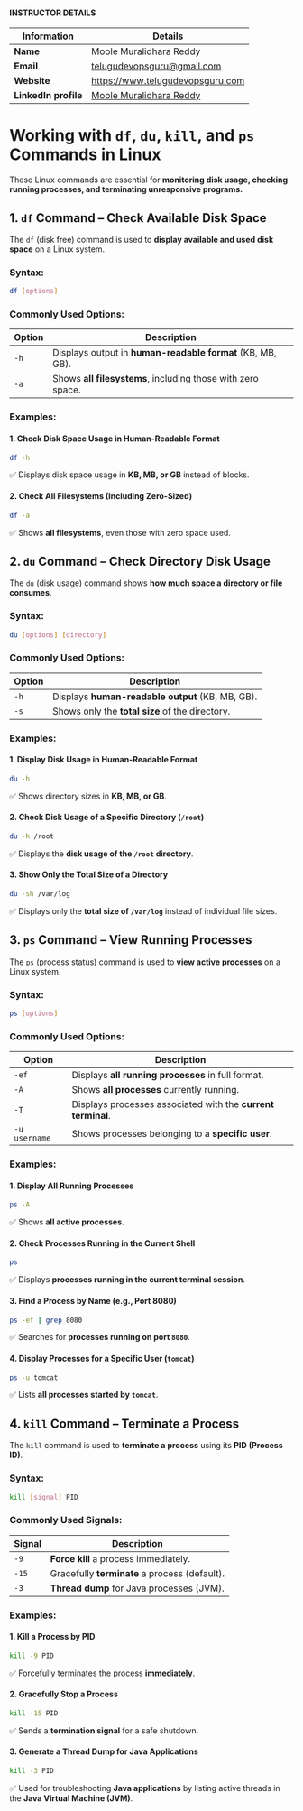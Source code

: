 #### INSTRUCTOR DETAILS

|  Information             | Details                                                                      |
|----------------------    |------------------------------------------------------------------------------|
| **Name**                 | Moole Muralidhara Reddy                                                      |
| **Email**                | telugudevopsguru@gmail.com                                                |
| **Website**              | https://www.telugudevopsguru.com               |
| **LinkedIn profile**     | [Moole Muralidhara Reddy](https://www.linkedin.com/in/moole-muralidhara-reddy) |


# **Working with `df`, `du`, `kill`, and `ps` Commands in Linux**  

These Linux commands are essential for **monitoring disk usage, checking running processes, and terminating unresponsive programs.**  


## **1. `df` Command – Check Available Disk Space**  

The `df` (disk free) command is used to **display available and used disk space** on a Linux system.  

### **Syntax:**  
```sh
df [options]
```  

### **Commonly Used Options:**  

| Option | Description |
|--------|-------------|
| `-h` | Displays output in **human-readable format** (KB, MB, GB). |
| `-a` | Shows **all filesystems**, including those with zero space. |

### **Examples:**  

#### **1. Check Disk Space Usage in Human-Readable Format**
```sh
df -h
```
✅ Displays disk space usage in **KB, MB, or GB** instead of blocks.  

#### **2. Check All Filesystems (Including Zero-Sized)**
```sh
df -a
```
✅ Shows **all filesystems**, even those with zero space used.  

## **2. `du` Command – Check Directory Disk Usage**  

The `du` (disk usage) command shows **how much space a directory or file consumes**.  

### **Syntax:**  
```sh
du [options] [directory]
```  

### **Commonly Used Options:**  

| Option | Description |
|--------|-------------|
| `-h` | Displays **human-readable output** (KB, MB, GB). |
| `-s` | Shows only the **total size** of the directory. |

### **Examples:**  

#### **1. Display Disk Usage in Human-Readable Format**
```sh
du -h
```
✅ Shows directory sizes in **KB, MB, or GB**.  

#### **2. Check Disk Usage of a Specific Directory (`/root`)**
```sh
du -h /root
```
✅ Displays the **disk usage of the `/root` directory**.  

#### **3. Show Only the Total Size of a Directory**
```sh
du -sh /var/log
```
✅ Displays only the **total size of `/var/log`** instead of individual file sizes.  

## **3. `ps` Command – View Running Processes**  

The `ps` (process status) command is used to **view active processes** on a Linux system.  

### **Syntax:**  
```sh
ps [options]
```  

### **Commonly Used Options:**  

| Option | Description |
|--------|-------------|
| `-ef` | Displays **all running processes** in full format. |
| `-A` | Shows **all processes** currently running. |
| `-T` | Displays processes associated with the **current terminal**. |
| `-u username` | Shows processes belonging to a **specific user**. |

### **Examples:**  

#### **1. Display All Running Processes**
```sh
ps -A
```
✅ Shows **all active processes**.  

#### **2. Check Processes Running in the Current Shell**
```sh
ps
```
✅ Displays **processes running in the current terminal session**.  

#### **3. Find a Process by Name (e.g., Port 8080)**
```sh
ps -ef | grep 8080
```
✅ Searches for **processes running on port `8080`**.  

#### **4. Display Processes for a Specific User (`tomcat`)**
```sh
ps -u tomcat
```
✅ Lists **all processes started by `tomcat`**.  


## **4. `kill` Command – Terminate a Process**  

The `kill` command is used to **terminate a process** using its **PID (Process ID)**.  

### **Syntax:**  
```sh
kill [signal] PID
```  

### **Commonly Used Signals:**  

| Signal | Description |
|--------|-------------|
| `-9` | **Force kill** a process immediately. |
| `-15` | Gracefully **terminate** a process (default). |
| `-3` | **Thread dump** for Java processes (JVM). |

### **Examples:**  

#### **1. Kill a Process by PID**
```sh
kill -9 PID
```
✅ Forcefully terminates the process **immediately**.  

#### **2. Gracefully Stop a Process**
```sh
kill -15 PID
```
✅ Sends a **termination signal** for a safe shutdown.  

#### **3. Generate a Thread Dump for Java Applications**
```sh
kill -3 PID
```
✅ Used for troubleshooting **Java applications** by listing active threads in the **Java Virtual Machine (JVM)**.  
